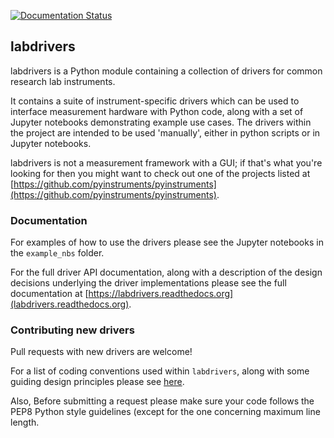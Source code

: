 [![Documentation Status](https://readthedocs.org/projects/labdrivers/badge/?version=latest)](http://labdrivers.readthedocs.org/en/latest/?badge=latest)

## labdrivers

labdrivers is a Python module containing a collection of drivers for common research lab instruments.

It contains a suite of instrument-specific drivers which can be used to 
interface measurement hardware with Python code, along with a set of 
Jupyter notebooks demonstrating example use cases.
The drivers within the project are intended to be used 'manually', either in python scripts or
in Jupyter notebooks.

labdrivers is not a measurement framework with a GUI; if that's what you're looking
for then you might want to check out one of the projects listed at
[https://github.com/pyinstruments/pyinstruments](https://github.com/pyinstruments/pyinstruments).

### Documentation

For examples of how to use the drivers please see the Jupyter notebooks in the `example_nbs` folder.

For the full driver API documentation, along with a description of the design decisions underlying 
the driver implementations please see the full documentation at 
[https://labdrivers.readthedocs.org](labdrivers.readthedocs.org).

### Contributing new drivers

Pull requests with new drivers are welcome! 

For a list of coding conventions used within `labdrivers`, along with some
guiding design principles please see [here](http://labdrivers.readthedocs.org/en/latest/contributing.html).

Also, Before submitting a request please
make sure your code follows the PEP8 Python style guidelines (except for the
one concerning maximum line length. 
